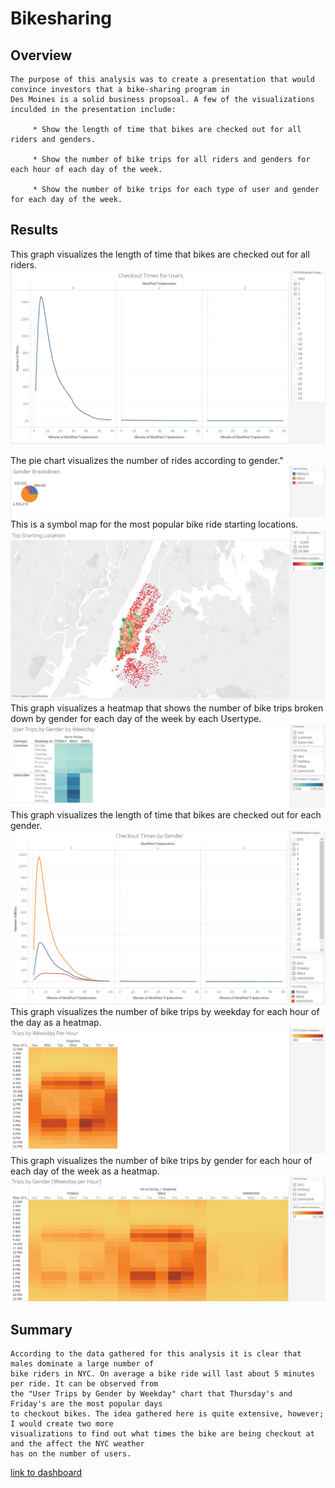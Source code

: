 # Bikesharing

## Overview

    The purpose of this analysis was to create a presentation that would convince investors that a bike-sharing program in 
    Des Moines is a solid business propsoal. A few of the visualizations inculded in the presentation include: 
    
         * Show the length of time that bikes are checked out for all riders and genders.
                
         * Show the number of bike trips for all riders and genders for each hour of each day of the week.
                
         * Show the number of bike trips for each type of user and gender for each day of the week.
         
## Results
This graph visualizes the length of time that bikes are checked out for all riders.
![](Resources/Checkout_Times_For_Users.PNG)

The pie chart visualizes the number of rides according to gender."
![](Resources/Gender_Breakdown.png)
This is a symbol map for the most popular bike ride starting locations.
![](Resources/Top_Starting_Locations.PNG)
This graph visualizes a heatmap that shows the number of bike trips broken down by gender for each day of the week by each Usertype.
![](Resources/User_Trips_by_Gender_by_Weekday.PNG)
This graph visualizes the length of time that bikes are checked out for each gender.
![](Resources/Checkout_Times_By_Gender.PNG)
This graph visualizes the number of bike trips by weekday for each hour of the day as a heatmap.
![](Resources/Trips_by_Weekday_per_Hour.PNG)
This graph visualizes the number of bike trips by gender for each hour of each day of the week as a heatmap.
![](Resources/Trips_by_Gender_Weekday_per_Hour.PNG)

## Summary
    According to the data gathered for this analysis it is clear that males dominate a large number of 
    bike riders in NYC. On average a bike ride will last about 5 minutes per ride. It can be observed from 
    the "User Trips by Gender by Weekday" chart that Thursday's and Friday's are the most popular days
    to checkout bikes. The idea gathered here is quite extensive, however; I would create two more 
    visualizations to find out what times the bike are being checkout at and the affect the NYC weather 
    has on the number of users. 

[link to dashboard](https://public.tableau.com/app/profile/bryan.rojas/viz/NYCCitiBikeBreakdown_16485018230240/NYCCitiBikeBreakdown?publish=yes)
